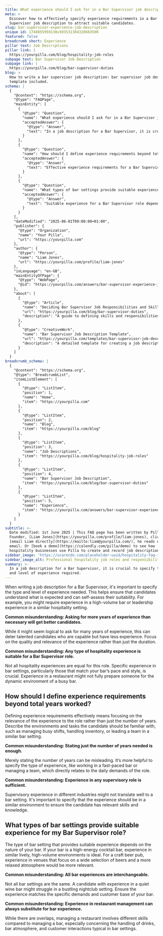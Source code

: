 ```yaml
---
title: What experience should I ask for in a Bar Supervisor job description?
meta: >
  Discover how to effectively specify experience requirements in a Bar
  Supervisor job description to attract suitable candidates.
slug: bar-supervisor-experience-job-description
unique id: 1748855959138x503531384328683500
featured: false
breadcrumb short: Experience
pillar text: Job Descriptions
pillar link: |
  https://yourpilla.com/blog/hospitality-job-roles
subpage text: Bar Supervisor Job Description
subpage link: |
  https://yourpilla.com/blog/bar-supervisor-duties
blog: >
  How to write a bar supervisor job description: bar supervisor job description
  template included.
schema: |
  {
    "@context": "https://schema.org",
    "@type": "FAQPage",
    "mainEntity": [
      {
        "@type": "Question",
        "name": "What experience should I ask for in a Bar Supervisor job description?",
        "acceptedAnswer": {
          "@type": "Answer",
          "text": "In a job description for a Bar Supervisor, it is crucial to specify the type and level of experience required. Candidates should have experience relevant to the pace and style of your bar, such as working in high-volume bar environments or leadership roles in similar hospitality settings. Emphasise the quality and relevance of experience over the duration."
        }
      },
      {
        "@type": "Question",
        "name": "How should I define experience requirements beyond total years worked?",
        "acceptedAnswer": {
          "@type": "Answer",
          "text": "Effective experience requirements for a Bar Supervisor should focus on the relevance of the experience to the role. Describe desired environments and tasks, such as managing busy shifts or leading a team in similar bar settings, rather than solely specifying the number of years."
        }
      },
      {
        "@type": "Question",
        "name": "What types of bar settings provide suitable experience for my Bar Supervisor role?",
        "acceptedAnswer": {
          "@type": "Answer",
          "text": "Suitable experience for a Bar Supervisor role depends on the nature of your bar. For high-energy cocktail bars, experience in similarly lively, high-volume environments is crucial. For craft beer pubs, experience in venues with a wide selection of beers in a relaxed atmosphere would be more suitable."
        }
      }
    ],
    "dateModified": "2025-06-01T09:00:00+01:00",
    "publisher": {
      "@type": "Organization",
      "name": "Your Pilla",
      "url": "https://yourpilla.com"
    },
    "author": {
      "@type": "Person",
      "name": "Liam Jones",
      "url": "https://yourpilla.com/profile/liam-jones"
    },
    "inLanguage": "en-GB",
    "mainEntityOfPage": {
      "@type": "WebPage",
      "@id": "https://yourpilla.com/answers/bar-supervisor-experience-job-description"
    },
    "about": [
      {
        "@type": "Article",
        "name": "Deciding Bar Supervisor Job Responsibilities and Skills",
        "url": "https://yourpilla.com/blog/bar-supervisor-duties",
        "description": "A guide to defining skills and responsibilities for a Bar Supervisor, ensuring clear expectations are set for potential candidates."
      },
      {
        "@type": "CreativeWork",
        "name": "Bar Supervisor Job Description Template",
        "url": "https://yourpilla.com/templates/bar-supervisor-job-description",
        "description": "A detailed template for creating a job description for a Bar Supervisor, focusing on essential skills and experience."
      }
    ]
  }
breadcrumb_schema: |
  {
    "@context": "https://schema.org",
    "@type": "BreadcrumbList",
    "itemListElement": [
      {
        "@type": "ListItem",
        "position": 1,
        "name": "Home",
        "item": "https://yourpilla.com"
      },
      {
        "@type": "ListItem",
        "position": 2,
        "name": "Blog",
        "item": "https://yourpilla.com/blog"
      },
      {
        "@type": "ListItem",
        "position": 3,
        "name": "Job Descriptions",
        "item": "https://yourpilla.com/blog/hospitality-job-roles"
      },
      {
        "@type": "ListItem",
        "position": 4,
        "name": "Bar Supervisor Job Description",
        "item": "https://yourpilla.com/blog/bar-supervisor-duties"
      },
      {
        "@type": "ListItem",
        "position": 5,
        "name": "Experience",
        "item": "https://yourpilla.com/answers/bar-supervisor-experience-job-description"
      }
    ]
  }
subtitle: >-
  Date modified: 1st June 2025 | This FAQ page has been written by Pilla
  Founder, [Liam Jones](https://yourpilla.com/profile/liam-jones), click to
  [email Liam directly](https://mailto:liam@yourpilla.com/), he reads every
  email. Or [book a demo](https://calendly.com/pilla/demo) to see how
  hospitality businesses use Pilla to create and record job descriptions.
sidebar_image: 'https://ucarecdn.com/placeholder-uuid/hospitality-faq-image.jpg'
sidebar_image_alt: Professional hospitality job roles and responsibilities
summary: >-
  In a job description for a Bar Supervisor, it is crucial to specify the type
  and level of experience required.
---
```

When writing a job description for a Bar Supervisor, it's important to specify the type and level of experience needed. This helps ensure that candidates understand what is expected and can self-assess their suitability. For example, you might require experience in a high-volume bar or leadership experience in a similar hospitality setting.

**Common misunderstanding: Asking for more years of experience than necessary will get better candidates.**

While it might seem logical to ask for many years of experience, this can deter talented candidates who are capable but have less experience. Focus on the quality and relevance of the experience rather than just the duration.

**Common misunderstanding: Any type of hospitality experience is suitable for a Bar Supervisor role.**

Not all hospitality experiences are equal for this role. Specific experience in bar settings, particularly those that match your bar’s pace and style, is crucial. Experience in a restaurant might not fully prepare someone for the dynamic environment of a busy bar.

## How should I define experience requirements beyond total years worked?

Defining experience requirements effectively means focusing on the relevance of the experience to the role rather than just the number of years. Describe the environments and tasks the candidate should be familiar with, such as managing busy shifts, handling inventory, or leading a team in a similar bar setting.

**Common misunderstanding: Stating just the number of years needed is enough.**

Merely stating the number of years can be misleading. It’s more helpful to specify the type of experience, like working in a fast-paced bar or managing a team, which directly relates to the daily demands of the role.

**Common misunderstanding: Experience in any supervisory role is sufficient.**

Supervisory experience in different industries might not translate well to a bar setting. It's important to specify that the experience should be in a similar environment to ensure the candidate has relevant skills and knowledge.

## What types of bar settings provide suitable experience for my Bar Supervisor role?

The type of bar setting that provides suitable experience depends on the nature of your bar. If your bar is a high-energy cocktail bar, experience in similar lively, high-volume environments is ideal. For a craft beer pub, experience in venues that focus on a wide selection of beers and a more relaxed atmosphere would be more relevant.

**Common misunderstanding: All bar experiences are interchangeable.**

Not all bar settings are the same. A candidate with experience in a quiet wine bar might struggle in a bustling nightclub setting. Ensure the experience matches the specific demands and customer base of your bar.

**Common misunderstanding: Experience in restaurant management can always substitute for bar experience.**

While there are overlaps, managing a restaurant involves different skills compared to managing a bar, especially concerning the handling of drinks, bar atmosphere, and customer interactions typical in bar settings.

